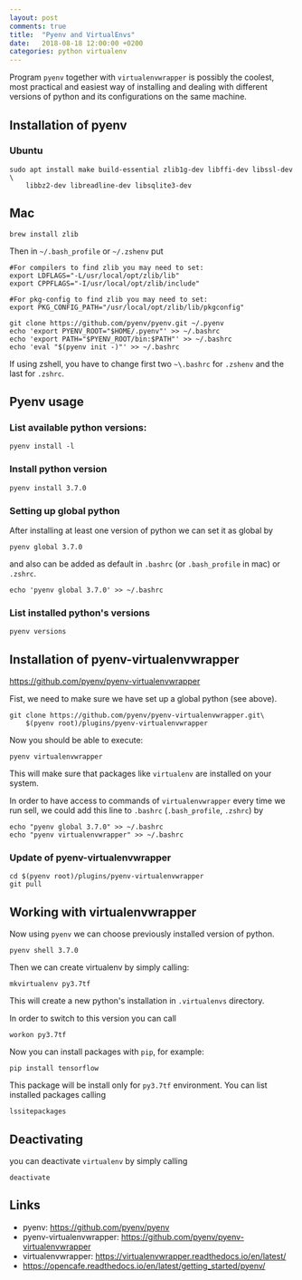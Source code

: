 ```yaml
---
layout: post
comments: true
title:  "Pyenv and VirtualEnvs"
date:   2018-08-18 12:00:00 +0200
categories: python virtualenv
---
```


Program `pyenv` together with `virtualenvwrapper` is possibly the coolest, most practical and
easiest way of installing and dealing with different versions of python and its
configurations on the same machine.

## Installation of pyenv

### Ubuntu

``` shell
sudo apt install make build-essential zlib1g-dev libffi-dev libssl-dev \
    libbz2-dev libreadline-dev libsqlite3-dev
```

## Mac
``` shell
brew install zlib
```

Then in `~/.bash_profile` or `~/.zshenv` put

``` shell
#For compilers to find zlib you may need to set:
export LDFLAGS="-L/usr/local/opt/zlib/lib"
export CPPFLAGS="-I/usr/local/opt/zlib/include"

#For pkg-config to find zlib you may need to set:
export PKG_CONFIG_PATH="/usr/local/opt/zlib/lib/pkgconfig"
```

``` shell
git clone https://github.com/pyenv/pyenv.git ~/.pyenv
echo 'export PYENV_ROOT="$HOME/.pyenv"' >> ~/.bashrc
echo 'export PATH="$PYENV_ROOT/bin:$PATH"' >> ~/.bashrc
echo 'eval "$(pyenv init -)"' >> ~/.bashrc
```
If using zshell, you have to change first two `~\.bashrc` for `.zshenv` and the last for `.zshrc`. 

## Pyenv usage

### List available python versions:

``` shell
pyenv install -l
```

### Install python version
``` shell
pyenv install 3.7.0
```

### Setting up global python 

After installing at least one version of python we can set it as global by

``` shell
pyenv global 3.7.0
```

and also can be added as default in `.bashrc` (or `.bash_profile` in mac) or `.zshrc`.

``` shell
echo 'pyenv global 3.7.0' >> ~/.bashrc
```

### List installed python's versions

``` shell
pyenv versions
```


## Installation of pyenv-virtualenvwrapper

<https://github.com/pyenv/pyenv-virtualenvwrapper>

Fist, we need to make sure we have set up a global python (see above).

``` shell
git clone https://github.com/pyenv/pyenv-virtualenvwrapper.git\
    $(pyenv root)/plugins/pyenv-virtualenvwrapper
```

Now you should be able to execute:

``` shell
pyenv virtualenvwrapper
```


This will make sure that packages like `virtualenv` are installed on your system.

In order to have access to commands of `virtualenvwrapper` every time we run sell, we could add
this line to `.bashrc` (`.bash_profile`, `.zshrc`) by

``` shell
echo "pyenv global 3.7.0" >> ~/.bashrc
echo "pyenv virtualenvwrapper" >> ~/.bashrc
```

### Update of pyenv-virtualenvwrapper


``` shell
cd $(pyenv root)/plugins/pyenv-virtualenvwrapper
git pull
```

## Working with virtualenvwrapper

Now using `pyenv` we can choose previously installed version of python.

``` shell
pyenv shell 3.7.0
```

Then we can create virtualenv by simply calling:

``` shell
mkvirtualenv py3.7tf
```

This will create a new python's installation in `.virtualenvs` directory.

In order to switch to this version you can call

``` shell
workon py3.7tf
```

Now you can install packages with `pip`, for example:

``` shell
pip install tensorflow
```
This package will be install only for `py3.7tf` environment. You can list installed packages calling 

``` shell
lssitepackages
```

## Deactivating

you can deactivate `virtualenv` by simply calling

``` shell
deactivate
```

## Links

* pyenv: <https://github.com/pyenv/pyenv>
* pyenv-virtualenvwrapper: <https://github.com/pyenv/pyenv-virtualenvwrapper>
* virtualenvwrapper: <https://virtualenvwrapper.readthedocs.io/en/latest/>
* <https://opencafe.readthedocs.io/en/latest/getting_started/pyenv/>


